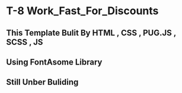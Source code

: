 # T-8 Work_Fast_For_Discounts 

## This Template Bulit By HTML , CSS , PUG.JS , SCSS , JS
## Using FontAsome Library

## Still Unber Buliding
